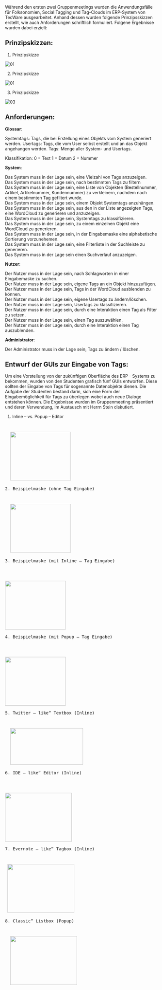 <!-- ## Anforderungsanalyse -->

Während den ersten zwei Gruppenmeetings wurden die Anwendungsfälle für Folksonomien, Social
Tagging und Tag-Clouds im ERP-System von TecWare ausgearbeitet. Anhand dessen wurden folgende Prinzipsskizzen erstellt, wie auch Anforderungen schriftlich formuliert. Folgene Ergebnisse wurden dabei erzielt:

## Prinzipskizzen:

1. Prinzipskizze 

![01](img/01Prinzipienskizze.png)

2. Prinzipskizze 

![01](img/02Prinzipienskizze.png)

3. Prinzipskizze 

![03](img/03Prinzipienskizze.png)

## Anforderungen:

**Glossar**:

Systemtags: Tags, die bei Erstellung eines Objekts vom System generiert werden.
Usertags: Tags, die vom User selbst erstellt und an das Objekt angehangen werden. 
Tags: 	Menge aller System- und Usertags.

Klassifikation: 
    0 = Text
		1 = Datum
		2 = Nummer

**System**:

Das System muss in der Lage sein, eine Vielzahl von Tags anzuzeigen.<br>
Das System muss in der Lage sein, nach bestimmten Tags zu filtern<br>
Das System muss in der Lage sein, eine Liste von Objekten (Bestellnummer, Artikel, Artikelnummer, Kundennummer) zu verkleinern, nachdem nach einem bestimmten Tag gefiltert wurde.<br>
Das System muss in der Lage sein, einem Objekt Systemtags anzuhängen.<br>
Das System muss in der Lage sein, aus den in der Liste angezeigten Tags, eine WordCloud zu generieren und anzuzeigen.<br>
Das System muss in der Lage sein, Systemtags zu klassifizieren. <br>
Das System muss in der Lage sein, zu einem einzelnen Objekt eine WordCloud zu generieren.<br>
Das System muss in der Lage sein, in der Eingabemaske eine alphabetische Sortierung vorzunehemen.<br>
Das System muss in der Lage sein, eine Filterliste in der Suchleiste zu generieren.<br>
Das System muss in der Lage sein einen Suchverlauf anzuzeigen.<br>



**Nutzer**:

Der Nutzer muss in der Lage sein, nach Schlagworten in einer Eingabemaske zu suchen.<br>
Der Nutzer muss in der Lage sein, eigene Tags an ein Objekt hinzuzufügen.<br>
Der Nutzer muss in der Lage sein, Tags in der WordCloud ausblenden zu können.<br>
Der Nutzer muss in der Lage sein, eigene Usertags zu ändern/löschen.<br>
Der Nutzer muss in der Lage sein, Usertags zu klassifizieren.<br>
Der Nutzer muss in der Lage sein, durch eine Interaktion einen Tag als Filter zu setzen.<br>
Der Nutzer muss in der Lage sein, einen Tag auszuwählen.<br>
Der Nutzer muss in der Lage sein, durch eine Interaktion einen Tag auszublenden.<br>


**Administrator**:

Der Administrator muss in der Lage sein, Tags zu ändern / löschen.


## Entwurf der GUIs zur Eingabe von Tags:

Um eine Vorstellung von der zukünftigen Oberfläche des ERP - Systems zu bekommen, wurden von den Studenten grafisch fünf GUIs entworfen. Diese sollten der Eingabe von Tags für sogenannte Datenobjekte dienen.
Die Aufgabe der Studenten bestand darin, sich eine Form der Eingabemöglichkeit für Tags zu überlegen wobei auch neue
Dialoge entstehen können. Die Ergebnisse wurden im Gruppenmeeting präsentiert und deren Verwendung, im Austausch mit Herrn Stein  diskutiert. 

1. Inline – vs. Popup – Editor
<pre><pre><pre>  <img src="https://github.com/vardoo/terradbtag/blob/Dokumentation/Images/InlVSPopup.PNG" width="200px" height="160px" /><br>
2. Beispielmaske (ohne Tag Eingabe)
<pre><pre><pre>  <img src="https://github.com/vardoo/terradbtag/blob/Dokumentation/Images/BeispielMaskeOhne%20TE.PNG" width="200px" height="160px" /><br>
3. Beispielmaske (mit Inline – Tag Eingabe)
  <pre><pre><pre><img src="https://github.com/vardoo/terradbtag/blob/Dokumentation/Images/SAPmitInline.PNG" width="200px" height="160px" /><br>
4. Beispielmaske (mit Popup – Tag Eingabe)
  <pre><pre><pre><img src="https://github.com/vardoo/terradbtag/blob/Dokumentation/Images/SAPmitPopUpPNG.PNG" width="200px" height="160px" /><br>
5. Twitter – like“ Textbox (Inline)
<pre><pre><pre>  <img src="https://github.com/vardoo/terradbtag/blob/Dokumentation/Images/TwitterLIke.PNG" width="240px" height="120px" /><br>
6. IDE – like“ Editor (Inline)
 <pre><pre><pre><img src="https://github.com/vardoo/terradbtag/blob/Dokumentation/Images/IDELike.PNG" width="220px" height="160px" /><br>
7. Evernote – like“ Tagbox (Inline)
<pre><pre><pre> <img src="https://github.com/vardoo/terradbtag/blob/Dokumentation/Images/EvernoteLike.PNG" width="220px" height="160px" /><br>
8. Classic“ Listbox (Popup)
<pre><pre><pre>  <img src="https://github.com/vardoo/terradbtag/blob/Dokumentation/Images/ClassikListBox.PNG" width="220px" height="160px" />

